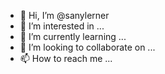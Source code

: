 - 👋 Hi, I’m @sanylerner
- 👀 I’m interested in ...
- 🌱 I’m currently learning ...
- 💞️ I’m looking to collaborate on ...
- 📫 How to reach me ...

<!---
sanylerner/sanylerner is a ✨ special ✨ repository because its `README.md` (this file) appears on your GitHub profile.
You can click the Preview link to take a look at your changes.
--->
